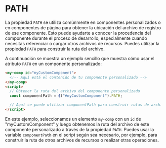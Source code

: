 # PATH

La propiedad `PATH` se utiliza comúnmente en componentes personalizados o en componentes de página para obtener la ubicación del archivo de registro de ese componente. Esto puede ayudarte a conocer la procedencia del componente durante el proceso de desarrollo, especialmente cuando necesitas referenciar o cargar otros archivos de recursos. Puedes utilizar la propiedad `PATH` para construir la ruta del archivo.

A continuación se muestra un ejemplo sencillo que muestra cómo usar el atributo `PATH` en un componente personalizado:

```html
<my-comp id="myCustomComponent">
  <!-- Aquí está el contenido de tu componente personalizado -->
</my-comp>
<script>
  // Obtener la ruta del archivo del componente personalizado
  const componentPath = $("#myCustomComponent").PATH;

  // Aquí se puede utilizar componentPath para construir rutas de archivo, cargar otros archivos de recursos, etc.
</script>
```

En este ejemplo, seleccionamos un elemento `my-comp` con un `id` de "myCustomComponent" y luego obtenemos la ruta del archivo de este componente personalizado a través de la propiedad `PATH`. Puedes usar la variable `componentPath` en el script según sea necesario, por ejemplo, para construir la ruta de otros archivos de recursos o realizar otras operaciones.